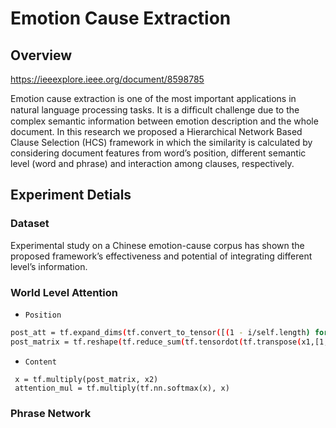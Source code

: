# Emotion Cause Extraction
## Overview
https://ieeexplore.ieee.org/document/8598785

Emotion cause extraction is one of the most important applications in natural language processing tasks. It is a difﬁcult 
challenge due to the complex semantic information between emotion 
description and the whole document.
In this research we proposed a Hierarchical Network Based Clause Selection (HCS) framework in which the similarity is calculated by considering document features from word’s position, different semantic level (word and phrase) and interaction among clauses, respectively. 
## Experiment Detials
### Dataset
Experimental study on a Chinese emotion-cause corpus has shown the proposed framework’s effectiveness and potential of integrating different level’s information.

### World Level Attention
- `Position`
```sh
post_att = tf.expand_dims(tf.convert_to_tensor([(1 - i/self.length) for i in range(self.length)]),-1)
post_matrix = tf.reshape(tf.reduce_sum(tf.tensordot(tf.transpose(x1,[1,0,2,3]), post_att, 0),-2), x2.get_shape())
```
   
- `Content`
```
 x = tf.multiply(post_matrix, x2)
 attention_mul = tf.multiply(tf.nn.softmax(x), x)
```
         

### Phrase Network
```buildoutcfg
      LI_1, LO_1, RI_1, RO_1 = CNN_layer(variable_scope="CNN-1", x1=L_init1, x2=L_init2, d=embedding_size)
      ...
```

### Clause Network
```buildoutcfg
      with tf.name_scope("BiGRU"):
          cells = [dropout() for _ in range(num_layers)]
          # print("cells: ", tf.shape(cells))
          rnn_cell = tf.contrib.rnn.MultiRNNCell(cells, state_is_tuple=True)
          _outputs, _ = tf.nn.dynamic_rnn(cell=rnn_cell, inputs=x_combine, dtype=tf.float32)
          last = _outputs[:, -1, :]
```

## Please Attention
```
A PyTorch verson is already under work.
If you have some questions, feel freely to contact xinyiyu0424@gmail.com
```

